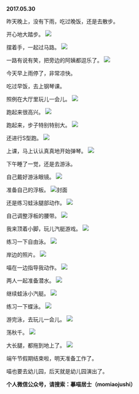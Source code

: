 
          
**2017.05.30**

昨天晚上，没有下雨，吃过晚饭，还是去散步。

开心地大踏步。
![](https://pic1.zhimg.com/v2-ddefe06b968c311d743610d3282d7953.jpg)


摆着手，一起过马路。
![](https://pic1.zhimg.com/v2-7f7203baddb0a827a22aae8bcdd5e390.jpg)


一路有说有笑，把旁边的阿姨都逗乐了。
![](https://pic2.zhimg.com/v2-0f4a9772dd5c4888131a6dba90b0ef12.jpg)


今天早上雨停了，非常凉快。

吃过早饭，去上钢琴课。

照例在大厅里玩儿一会儿。
![](https://pic2.zhimg.com/v2-80d294097b14bd4ae217e3a616ad532a.jpg)


跑起来很高兴。
![](https://pic3.zhimg.com/v2-203cfcdcc85af120ec79e09bc716a157.jpg)


跑起来，步子特别特别大。
![](https://pic3.zhimg.com/v2-53f502a3f2e07a4f95da4d81ce9a70d5.jpg)


还进行S型跑。
![](https://pic4.zhimg.com/v2-5701d868780ad9c72ba364c44e1217c3.jpg)


上课，马上认认真真地开始弹琴。
![](https://pic1.zhimg.com/v2-d38434c1bf7a4e33e9046417c3e109a6.jpg)


下午睡了一觉，还是去游泳。

自己戴好游泳眼镜。
![](https://pic2.zhimg.com/v2-280306a13f495b74a291455e795b186c.jpg)


准备自己的浮板。
![](https://pic3.zhimg.com/v2-9bd97e23a8864049dfe752f542632fce.jpg)封面


还是练习蛙泳腿部动作。
![](https://pic3.zhimg.com/v2-c8985ff1dd051282ca8ad823f1449006.jpg)


自己调整浮板的腰带。
![](https://pic3.zhimg.com/v2-32413cd9667ee1eb0be18923a4d99732.jpg)


我来顶着小脚，玩儿汽艇游戏。
![](https://pic3.zhimg.com/v2-5cbea74a1df2b65e9c6810bd42bd76cd.jpg)


练习一下自由泳。
![](https://pic1.zhimg.com/v2-a61b9ee4d9889a48bf3a416f8c7b96c8.jpg)


岸边的照片。
![](https://pic2.zhimg.com/v2-f5f7998836b2a3b1e13ae1f2603bbfa6.jpg)


喵在一边指导我动作。
![](https://pic1.zhimg.com/v2-f5c22ebb257b2d382eb1e183da85faeb.jpg)


两人一起准备潜水。
![](https://pic3.zhimg.com/v2-42a883460daf6249133d5faab1744dd9.jpg)


继续蛙泳小汽艇。
![](https://pic4.zhimg.com/v2-a5cc3fb454268d454de251c5f116b1ff.jpg)


练习一下蝶泳。
![](https://pic2.zhimg.com/v2-918e6ac8b68b71cf6b0e5d6d4f4b865a.jpg)


游完泳，去玩儿一会儿。
![](https://pic1.zhimg.com/v2-af7659a78cb3538016f2735a26593c4c.jpg)


荡秋千。
![](https://pic2.zhimg.com/v2-655458caeba7e14c73bdddce4f56b817.jpg)


大长腿，都拖到地上了。
![](https://pic3.zhimg.com/v2-f38049611f310578e4b2bcaffa6fba4e.jpg)


端午节假期结束啦，明天准备工作了。

喵也要去幼儿园，后天就是幼儿园演出了。


**个人微信公众号，请搜索：摹喵居士（momiaojushi）**

        